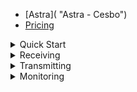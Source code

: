 - [Astra]( "Astra - Cesbo")
- [Pricing](pricing.md "Pricing - Astra - Cesbo")

<details>
<summary class="icon">Quick Start</summary>

- [Install](quick-start/install.md "Install - Astra - Cesbo")
- [License](quick-start/license.md "License - Astra - Cesbo")
- [Backup](quick-start/backup.md "Backup - Astra - Cesbo")
- [Update](quick-start/update.md "Update - Astra - Cesbo")
- [Uninstall](quick-start/uninstall.md "Uninstall - Astra - Cesbo")
- [Reset Password](quick-start/reset-password.md "Reset Password - Astra - Cesbo")
- [Service Setup](quick-start/service-setup.md "Service Setup - Astra - Cesbo")

</details>

<details>
<summary class="icon">Receiving</summary>

- [HLS](input/hls.md "HLS Receiving - Astra - Cesbo")
- [HTTP MPEG-TS](input/http.md "HTTP MPEG-TS Receiving - Astra - Cesbo")
- [RTSP](input/rtsp.md "RTSP Receiving - Astra - Cesbo")
- [SRT](input/srt.md "SRT Receiving - Astra - Cesbo")
- [UDP](input/udp.md "UDP Receiving - Astra - Cesbo")

</details>

<details>
<summary class="icon">Transmitting</summary>

- [SRT](output/srt.md "SRT Transmitting - Astra - Cesbo")
- [UDP](output/udp.md "UDP Transmitting - Astra - Cesbo")

</details>

<details>
<summary class="icon">Monitoring</summary>

- [InfluxDB](monitoring/influxdb.md "InfluxDB - Astra - Cesbo")
- [Grafana](monitoring/grafana.md "Grafana - Astra - Cesbo")

</details>
